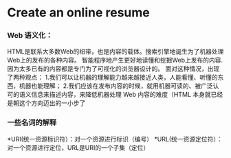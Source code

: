 # Create an online resume
### Web 语义化：
HTML是联系大多数Web的纽带，也是内容的载体。搜索引擎地诞生为了机器处理Web上的发布的各种内容。
智能程序地产生更好地读懂和挖掘Web上发布的内容.因为太多已有的内容都是专门为了可视化的浏览器设计的。
面对这种情况，出现了两种观点：
1.我们可以让机器的理解能力越来越接近人类，人能看懂、听懂的东西，机器也能理解；
2.我们应该在发布内容的时候，就用机器可读的、被广泛认可的语义信息来描述内容，来降低机器处理 Web 内容的难度（HTML 本身就已经是朝这个方向迈出的一小步了

### 一些名词的解释
*URI(统一资源标识符）：对一个资源进行标识（编号）
*URL(统一资源定位符）：对一个资源进行定位，URL是URI的一个子集（定位）
